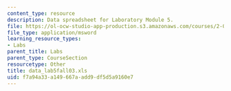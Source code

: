 ```yaml
---
content_type: resource
description: Data spreadsheet for Laboratory Module 5.
file: https://ol-ocw-studio-app-production.s3.amazonaws.com/courses/2-002-mechanics-and-materials-ii-spring-2004/f7a94a33a149667aadd9df5d5a9160e7_data_lab5fall03.xls
file_type: application/msword
learning_resource_types:
- Labs
parent_title: Labs
parent_type: CourseSection
resourcetype: Other
title: data_lab5fall03.xls
uid: f7a94a33-a149-667a-add9-df5d5a9160e7
---
```

